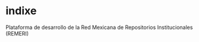indixe
======

Plataforma de desarrollo de la Red Mexicana de Repositorios Institucionales (REMERI)
